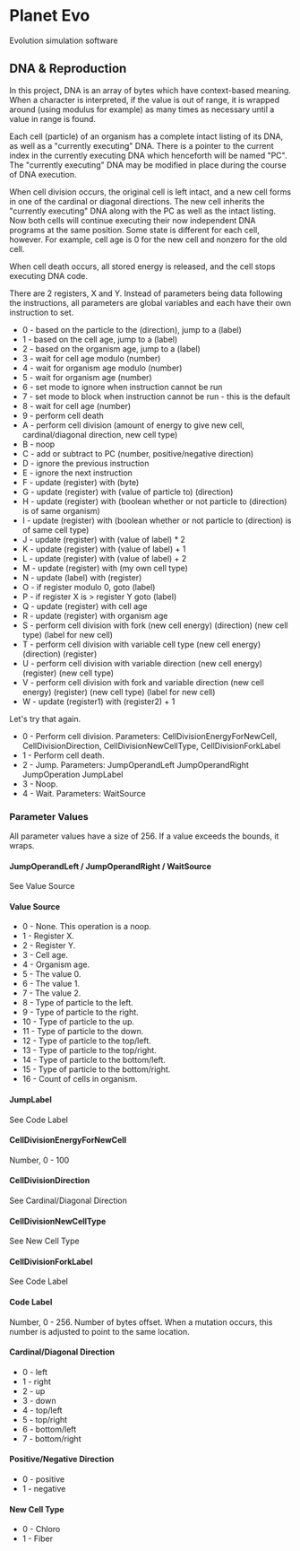 # Planet Evo

Evolution simulation software

## DNA & Reproduction

In this project, DNA is an array of bytes which have
context-based meaning. When a character is interpreted, if the value is
out of range, it is wrapped around (using modulus for example) as many times as
necessary until a value in range is found.

Each cell (particle) of an organism has a complete intact listing of its
DNA, as well as a "currently executing" DNA. There is a pointer to the current
index in the currently executing DNA which henceforth will be named "PC".
The "currently executing" DNA may be modified in place during the course of 
DNA execution.

When cell division occurs, the original cell is left intact, and a new cell
forms in one of the cardinal or diagonal directions. The new cell inherits
the "currently executing" DNA along with the PC as well as the intact listing.
Now both cells will continue executing their now independent DNA programs
at the same position. Some state is different for each cell, however.
For example, cell age is 0 for the new cell and nonzero for the old cell.

When cell death occurs, all stored energy is released, and the cell stops
executing DNA code.

There are 2 registers, X and Y. Instead of parameters being data following the
instructions, all parameters are global variables and each have their own
instruction to set.

* 0 - based on the particle to the (direction), jump to a (label)
* 1 - based on the cell age, jump to a (label)
* 2 - based on the organism age, jump to a (label)
* 3 - wait for cell age modulo (number)
* 4 - wait for organism age modulo (number)
* 5 - wait for organism age (number)
* 6 - set mode to ignore when instruction cannot be run
* 7 - set mode to block when instruction cannot be run - this is the default
* 8 - wait for cell age (number)
* 9 - perform cell death
* A - perform cell division (amount of energy to give new cell, cardinal/diagonal direction, new cell type)
* B - noop
* C - add or subtract to PC (number, positive/negative direction)
* D - ignore the previous instruction
* E - ignore the next instruction
* F - update (register) with (byte)
* G - update (register) with (value of particle to) (direction)
* H - update (register) with (boolean whether or not particle to (direction) is of same organism)
* I - update (register) with (boolean whether or not particle to (direction) is of same cell type)
* J - update (register) with (value of label) * 2 
* K - update (register) with (value of label) + 1
* L - update (register) with (value of label) + 2
* M - update (register) with (my own cell type)
* N - update (label) with (register)
* O - if register modulo 0, goto (label)
* P - if register X is > register Y goto (label)
* Q - update (register) with cell age
* R - update (register) with organism age
* S - perform cell division with fork (new cell energy) (direction) (new cell type) (label for new cell)
* T - perform cell division with variable cell type (new cell energy) (direction) (register)
* U - perform cell division with variable direction (new cell energy) (register) (new cell type)
* V - perform cell division with fork and variable direction (new cell energy) (register) (new cell type) (label for new cell)
* W - update (register1) with (register2) + 1

Let's try that again.

* 0 - Perform cell division. Parameters: CellDivisionEnergyForNewCell, CellDivisionDirection, CellDivisionNewCellType, CellDivisionForkLabel
* 1 - Perform cell death.
* 2 - Jump. Parameters: JumpOperandLeft JumpOperandRight JumpOperation JumpLabel
* 3 - Noop.
* 4 - Wait. Parameters: WaitSource

### Parameter Values

All parameter values have a size of 256. If a value exceeds the bounds, it wraps.

#### JumpOperandLeft / JumpOperandRight / WaitSource

See Value Source

#### Value Source

* 0 - None. This operation is a noop.
* 1 - Register X.
* 2 - Register Y.
* 3 - Cell age.
* 4 - Organism age.
* 5 - The value 0.
* 6 - The value 1.
* 7 - The value 2.
* 8 - Type of particle to the left.
* 9 - Type of particle to the right.
* 10 - Type of particle to the up.
* 11 - Type of particle to the down.
* 12 - Type of particle to the top/left.
* 13 - Type of particle to the top/right.
* 14 - Type of particle to the bottom/left.
* 15 - Type of particle to the bottom/right.
* 16 - Count of cells in organism.

#### JumpLabel

See Code Label

#### CellDivisionEnergyForNewCell

Number, 0 - 100

#### CellDivisionDirection

See Cardinal/Diagonal Direction

#### CellDivisionNewCellType

See New Cell Type

#### CellDivisionForkLabel

See Code Label

#### Code Label

Number, 0 - 256. Number of bytes offset. When a mutation occurs, this number
is adjusted to point to the same location.

#### Cardinal/Diagonal Direction
* 0 - left
* 1 - right
* 2 - up
* 3 - down
* 4 - top/left
* 5 - top/right
* 6 - bottom/left
* 7 - bottom/right

#### Positive/Negative Direction
* 0 - positive
* 1 - negative

#### New Cell Type
* 0 - Chloro
* 1 - Fiber
